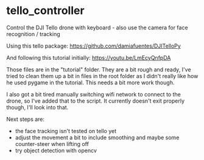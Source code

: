 # tello_controller
Control the DJI Tello drone with keyboard - also use the camera for face recognition / tracking

Using this tello package: https://github.com/damiafuentes/DJITelloPy

And following this tutorial initially: https://youtu.be/LmEcyQnfpDA


Those files are in the "tutorial" folder. They are a bit rough and ready, I've tried to clean them up a bit in files in the root folder as I didn't really like how he used pygame in the tutorial. This needs a bit more work though.

I also got a bit tired manually switching wifi network to connect to the drone, so I've added that to the script. It currently doesn't exit properly though, I'll look into that.

Next steps are:
- the face tracking isn't tested on tello yet
- adjust the movement a bit to include smoothing and maybe some counter-steer when lifting off
- try object detection with opencv

